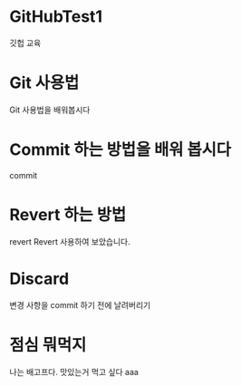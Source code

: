 # GitHubTest1
깃헙 교육

# Git 사용법
Git 사용법을 배워봅시다

# Commit 하는 방법을 배워 봅시다
commit 

# Revert 하는 방법
revert
Revert 사용하여 보았습니다.

# Discard
변경 사항을 commit 하기 전에 날려버리기 

# 점심 뭐먹지
나는 배고프다. 맛있는거 먹고 싶다
aaa
